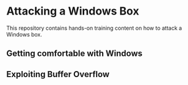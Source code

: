 # Attacking a Windows Box

This repository contains hands-on training content on how to attack a Windows box.

## Getting comfortable with Windows

## Exploiting Buffer Overflow